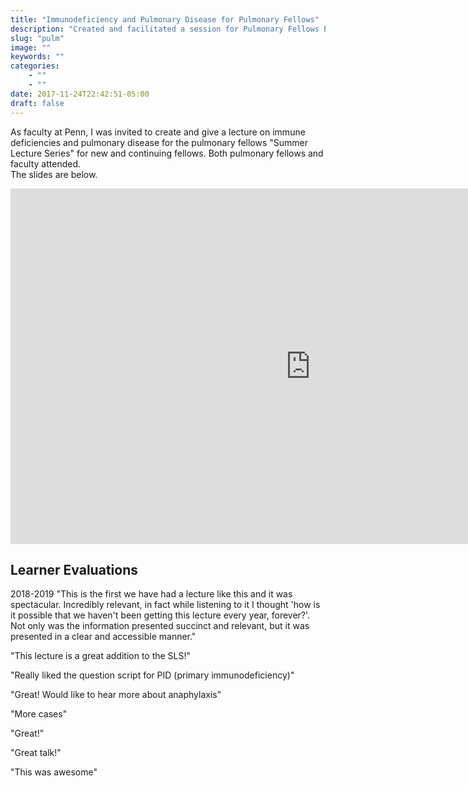 ```yaml
---
title: "Immunodeficiency and Pulmonary Disease for Pulmonary Fellows"
description: "Created and facilitated a session for Pulmonary Fellows Boot Camp"
slug: "pulm"
image: ""
keywords: ""
categories:
    - ""
    - ""
date: 2017-11-24T22:42:51-05:00
draft: false
---
```



As faculty at Penn, I was invited to create and give a lecture on immune deficiencies and pulmonary disease for the pulmonary fellows "Summer Lecture Series" for new and continuing fellows. Both pulmonary fellows and faculty attended.  
The slides are below. 

<iframe src="https://docs.google.com/presentation/d/e/2PACX-1vQ-QGcH6lSjZPHbSfBgnHp1fYNLH3mi-poLdRoS5MnveewIrxUORfszvKDeLseqwjL40Vt81UzhhZiX/embed?start=false&loop=false&delayms=3000" frameborder="0" width="960" height="569" allowfullscreen="true" mozallowfullscreen="true" webkitallowfullscreen="true"></iframe>

## Learner Evaluations
2018-2019
"This is the first we have had a lecture like this and it was spectacular. Incredibly relevant, in fact while listening to it I thought 'how is it possible that we haven't been getting this lecture every year, forever?'. Not only was the information presented succinct and relevant, but it was presented in a clear and accessible manner."

"This lecture is a great addition to the SLS!"

"Really liked the question script for PID (primary immunodeficiency)"

"Great! Would like to hear more about anaphylaxis"

"More cases"

"Great!"

"Great talk!"

"This was awesome"
